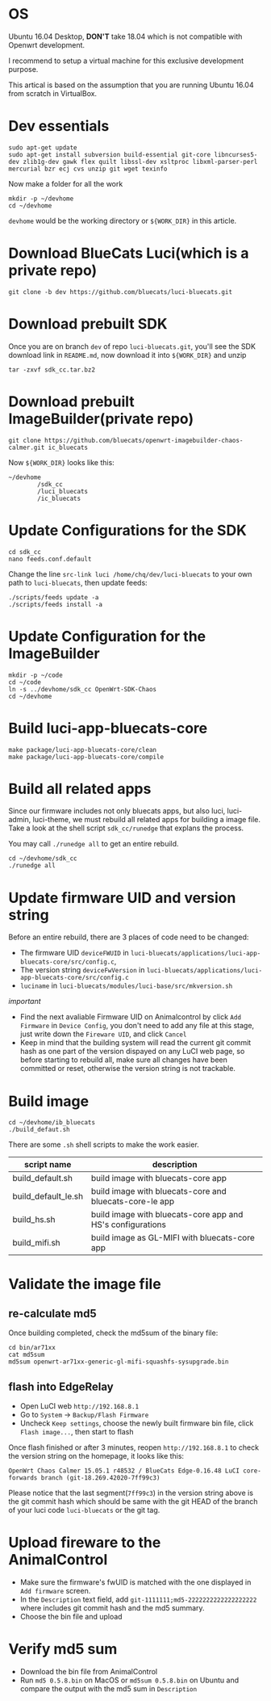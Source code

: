 # OS
Ubuntu 16.04 Desktop, **DON'T** take 18.04 which is not compatible with Openwrt development.

I recommend to setup a virtual machine for this exclusive development purpose.

This artical is based on the assumption that you are running Ubuntu 16.04 from scratch in VirtualBox.

# Dev essentials
```
sudo apt-get update
sudo apt-get install subversion build-essential git-core libncurses5-dev zlib1g-dev gawk flex quilt libssl-dev xsltproc libxml-parser-perl mercurial bzr ecj cvs unzip git wget texinfo
```
Now make a folder for all the work
```
mkdir -p ~/devhome
cd ~/devhome
```
`devhome` would be the working directory or `${WORK_DIR}` in this article. 

# Download BlueCats Luci(which is a private repo)
```
git clone -b dev https://github.com/bluecats/luci-bluecats.git
```

# Download prebuilt SDK
Once you are on branch `dev` of repo `luci-bluecats.git`, you'll see the SDK download link in `README.md`, now download it into `${WORK_DIR}` and unzip
```
tar -zxvf sdk_cc.tar.bz2
```

# Download prebuilt ImageBuilder(private repo)
```
git clone https://github.com/bluecats/openwrt-imagebuilder-chaos-calmer.git ic_bluecats
```

Now `${WORK_DIR}` looks like this:
```
~/devhome 
        /sdk_cc 
        /luci_bluecats 
        /ic_bluecats 
```

# Update Configurations for the SDK
```
cd sdk_cc
nano feeds.conf.default
```
Change the line `src-link luci /home/chq/dev/luci-bluecats` to your own path to `luci-bluecats`, then update feeds:
```
./scripts/feeds update -a
./scripts/feeds install -a
```

# Update Configuration for the ImageBuilder
```
mkdir -p ~/code
cd ~/code
ln -s ../devhome/sdk_cc OpenWrt-SDK-Chaos
cd ~/devhome
```

# Build luci-app-bluecats-core
```
make package/luci-app-bluecats-core/clean
make package/luci-app-bluecats-core/compile
```

# Build all related apps
Since our firmware includes not only bluecats apps, but also luci, luci-admin, luci-theme, we must rebuild all related apps for building a image file.
Take a look at the shell script `sdk_cc/runedge` that explans the process.

You may call `./runedge all` to get an entire rebuild.
```
cd ~/devhome/sdk_cc
./runedge all
```

# Update firmware UID and version string
Before an entire rebuild, there are 3 places of code need to be changed:

 - The firmware UID `deviceFWUID` in `luci-bluecats/applications/luci-app-bluecats-core/src/config.c`, 
 - The version string `deviceFwVersion` in `luci-bluecats/applications/luci-app-bluecats-core/src/config.c`
 - `luciname` in `luci-bluecats/modules/luci-base/src/mkversion.sh`

*important*
- Find the next avaliable Firmware UID on Animalcontrol by click `Add Firmware` in `Device Config`, you don't need to add any file at this stage, just write down the `Fireware UID`, and click `Cancel`
- Keep in mind that the building system will read the current git commit hash as one part of the version dispayed on any LuCI web page, so before starting to rebuild all, make sure all changes have been committed or reset, otherwise the version string is not trackable.

# Build image
```
cd ~/devhome/ib_bluecats
./build_defaut.sh
```
There are some `.sh` shell scripts to make the work easier.

| script name | description |
| ----------- | ----------- |
|build_default.sh|build image with bluecats-core app|
|build_default_le.sh|build image with bluecats-core and bluecats-core-le app|
|build_hs.sh|build image with bluecats-core app and HS's configurations|
build_mifi.sh|build image as GL-MIFI with bluecats-core app|

# Validate the image file
## re-calculate md5
Once building completed, check the md5sum of the binary file:
```
cd bin/ar71xx
cat md5sum
md5sum openwrt-ar71xx-generic-gl-mifi-squashfs-sysupgrade.bin
```

## flash into EdgeRelay
 - Open LuCI web `http://192.168.8.1`
 - Go to `System` -> `Backup/Flash Firmware`
 - Uncheck `Keep settings`, choose the newly built firmware bin file, click `Flash image...`, then start to flash
 
Once flash finished or after 3 minutes, reopen `http://192.168.8.1` to check the version string on the homepage, it looks like this:
```
OpenWrt Chaos Calmer 15.05.1 r48532 / BlueCats Edge-0.16.48 LuCI core-forwards branch (git-18.269.42020-7ff99c3)
```
Please notice that the last segment(`7ff99c3`) in the version string above is the git commit hash which should be same with the git HEAD of the branch of your luci code `luci-bluecats` or the git tag.

# Upload fireware to the AnimalControl
 - Make sure the firmware's fwUID is matched with the one displayed in `Add firmware` screen.
 - In the `Description` text field, add `git-1111111;md5-2222222222222222222` where includes git commit hash and the md5 summary.
 - Choose the bin file and upload
 
 # Verify md5 sum
  - Download the bin file from AnimalControl
  - Run `md5 0.5.8.bin` on MacOS or `md5sum 0.5.8.bin` on Ubuntu and compare the output with the md5 sum in `Description`

